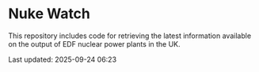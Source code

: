 # Nuke Watch

This repository includes code for retrieving the latest information available on the output of EDF nuclear power plants in the UK.

Last updated: 2025-09-24 06:23